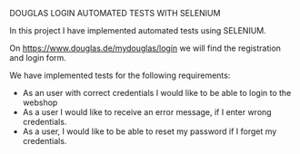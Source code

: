 DOUGLAS LOGIN AUTOMATED TESTS WITH SELENIUM

In this project I have implemented automated tests using SELENIUM.

On https://www.douglas.de/mydouglas/login we will find the registration and login form. 

We have implemented tests for the following requirements:

- As an user with correct credentials I would like to be able to login to the webshop
- As a user I would like to receive an error message, if I enter wrong credentials.
- As a user, I would like to be able to reset my password if I forget my credentials.
